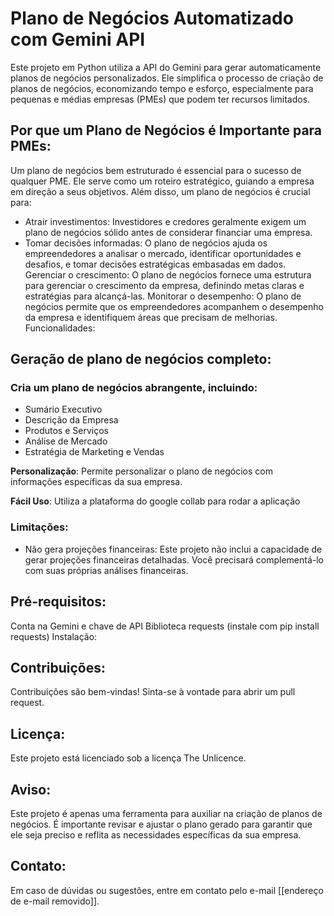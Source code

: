 # Plano de Negócios Automatizado com Gemini API
Este projeto em Python utiliza a API do Gemini para gerar automaticamente planos de negócios personalizados. Ele simplifica o processo de criação de planos de negócios, economizando tempo e esforço, especialmente para pequenas e médias empresas (PMEs) que podem ter recursos limitados.

## Por que um Plano de Negócios é Importante para PMEs:

Um plano de negócios bem estruturado é essencial para o sucesso de qualquer PME. Ele serve como um roteiro estratégico, guiando a empresa em direção a seus objetivos. Além disso, um plano de negócios é crucial para:

- Atrair investimentos: Investidores e credores geralmente exigem um plano de negócios sólido antes de considerar financiar uma empresa.
- Tomar decisões informadas: O plano de negócios ajuda os empreendedores a analisar o mercado, identificar oportunidades e desafios, e tomar decisões estratégicas embasadas em dados.
Gerenciar o crescimento: O plano de negócios fornece uma estrutura para gerenciar o crescimento da empresa, definindo metas claras e estratégias para alcançá-las.
Monitorar o desempenho: O plano de negócios permite que os empreendedores acompanhem o desempenho da empresa e identifiquem áreas que precisam de melhorias.
Funcionalidades:

## Geração de plano de negócios completo: 
### Cria um plano de negócios abrangente, incluindo:

- Sumário Executivo
- Descrição da Empresa
- Produtos e Serviços
- Análise de Mercado
- Estratégia de Marketing e Vendas

**Personalização**: Permite personalizar o plano de negócios com informações específicas da sua empresa.

**Fácil Uso**: Utiliza a plataforma do google collab para rodar a aplicação

### Limitações:

- Não gera projeções financeiras: Este projeto não inclui a capacidade de gerar projeções financeiras detalhadas. Você precisará complementá-lo com suas próprias análises financeiras.

## Pré-requisitos:

Conta na Gemini e chave de API
Biblioteca requests (instale com pip install requests)
Instalação:


## Contribuições:

Contribuições são bem-vindas! Sinta-se à vontade para abrir um pull request.

## Licença:

Este projeto está licenciado sob a licença The Unlicence.


## Aviso:
Este projeto é apenas uma ferramenta para auxiliar na criação de planos de negócios. É importante revisar e ajustar o plano gerado para garantir que ele seja preciso e reflita as necessidades específicas da sua empresa.

## Contato:

Em caso de dúvidas ou sugestões, entre em contato pelo e-mail [[endereço de e-mail removido]].
